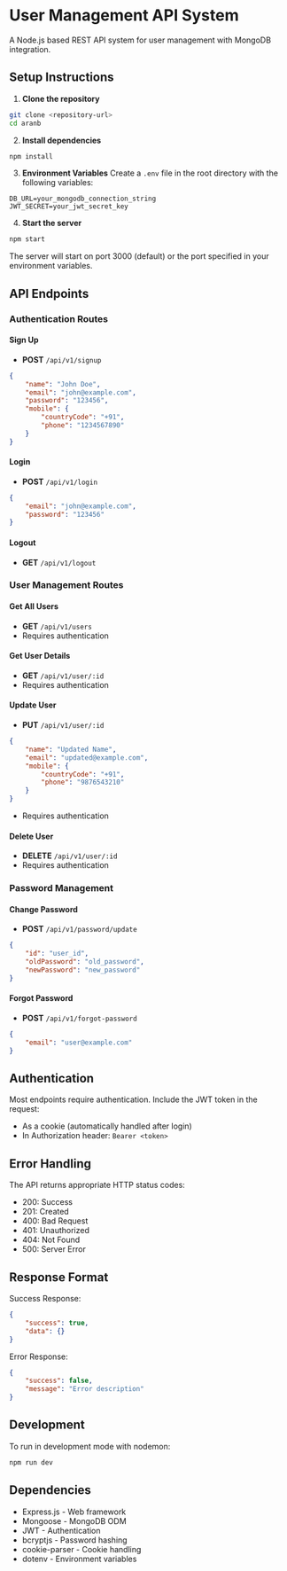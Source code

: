 # User Management API System

A Node.js based REST API system for user management with MongoDB integration.

## Setup Instructions

1. **Clone the repository**
```bash
git clone <repository-url>
cd aranb
```

2. **Install dependencies**
```bash
npm install
```

3. **Environment Variables**
Create a `.env` file in the root directory with the following variables:
```env
DB_URL=your_mongodb_connection_string
JWT_SECRET=your_jwt_secret_key
```

4. **Start the server**
```bash
npm start
```

The server will start on port 3000 (default) or the port specified in your environment variables.

## API Endpoints

### Authentication Routes

#### Sign Up
- **POST** `/api/v1/signup`
```json
{
    "name": "John Doe",
    "email": "john@example.com",
    "password": "123456",
    "mobile": {
        "countryCode": "+91",
        "phone": "1234567890"
    }
}
```

#### Login
- **POST** `/api/v1/login`
```json
{
    "email": "john@example.com",
    "password": "123456"
}
```

#### Logout
- **GET** `/api/v1/logout`

### User Management Routes

#### Get All Users
- **GET** `/api/v1/users`
- Requires authentication

#### Get User Details
- **GET** `/api/v1/user/:id`
- Requires authentication

#### Update User
- **PUT** `/api/v1/user/:id`
```json
{
    "name": "Updated Name",
    "email": "updated@example.com",
    "mobile": {
        "countryCode": "+91",
        "phone": "9876543210"
    }
}
```
- Requires authentication

#### Delete User
- **DELETE** `/api/v1/user/:id`
- Requires authentication

### Password Management

#### Change Password
- **POST** `/api/v1/password/update`
```json
{
    "id": "user_id",
    "oldPassword": "old_password",
    "newPassword": "new_password"
}
```

#### Forgot Password
- **POST** `/api/v1/forgot-password`
```json
{
    "email": "user@example.com"
}
```

## Authentication

Most endpoints require authentication. Include the JWT token in the request:
- As a cookie (automatically handled after login)
- In Authorization header: `Bearer <token>`

## Error Handling

The API returns appropriate HTTP status codes:
- 200: Success
- 201: Created
- 400: Bad Request
- 401: Unauthorized
- 404: Not Found
- 500: Server Error

## Response Format

Success Response:
```json
{
    "success": true,
    "data": {}
}
```

Error Response:
```json
{
    "success": false,
    "message": "Error description"
}
```

## Development

To run in development mode with nodemon:
```bash
npm run dev
```

## Dependencies

- Express.js - Web framework
- Mongoose - MongoDB ODM
- JWT - Authentication
- bcryptjs - Password hashing
- cookie-parser - Cookie handling
- dotenv - Environment variables
